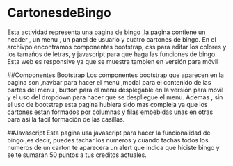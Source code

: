 # CartonesdeBingo
Esta actividad representa una pagina de bingo ,la pagina contiene un header , un menu , un panel de usuario y cuatro cartones de bingo.
En el archivpo encontramos componentes bootstrap, css para editar los colores y los tamaños de letras, y javascript para que haga las funciones de bingo. Esta web es responsive ya que se muestra tambien en versión para móvil

##Componentes Bootstrap
Los componentes bootstrap que aparecen en la pagina son ,navbar para hacer el menú ,modal para el contenido de las partes del menu ,
button para el menu desplegable en la versión para movil y el uso del dropdown para hacer que se despliegue el menu. Ademas , sin el uso de bootstrap esta pagina hubiera sido mas compleja ya que los cartones estan formados por columnas y filas embebidas unas en otras para asi la facil formación de las casillas.

##Javascript
Esta pagina usa javascript para hacer la funcionalidad de bingo ,es decir, puedes tachar los numeros y cuando tachas todos los numeros de un carton te aparecera un alert que indica que hiciste bingo y se te sumaran 50 puntos a tus creditos actuales.

